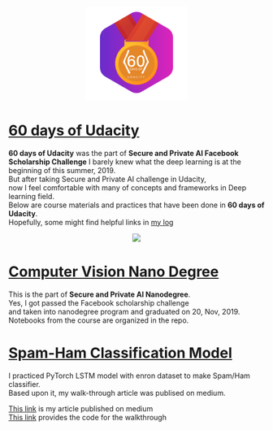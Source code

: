 <p align ="center"> 
  <img src = "https://github.com/sijoonlee/deep_learning/raw/master/60_days/60-day-badges.png" width = "200"/> 
</p>

# [60 days of Udacity](https://github.com/sijoonlee/deep_learning/raw/master/60_days)

**60 days of Udacity** was the part of **Secure and Private AI Facebook Scholarship Challenge**
I barely knew what the deep learning is at the beginning of this summer, 2019.  
But after taking Secure and Private AI challenge in Udacity,  
now I feel comfortable with many of concepts and frameworks in Deep learning field.  
Below are course materials and practices that have been done in **60 days of Udacity**.  
Hopefully, some might find helpful links in [my log](https://github.com/sijoonlee/deep_learning/raw/master/60_days)


<p align ="center"> 
  <img src = "https://github.com/sijoonlee/deep_learning/raw/master/certificate.svg" width = "200"/> 
</p>

# [Computer Vision Nano Degree](https://github.com/sijoonlee/deep_learning/tree/master/cvnd)

This is the part of **Secure and Private AI Nanodegree**.  
Yes, I got passed the Facebook scholarship challenge  
and taken into nanodegree program and graduated on 20, Nov, 2019.  
Notebooks from the course are organized in the repo.  


# [Spam-Ham Classification Model](https://github.com/sijoonlee/deep_learning/tree/master/Spam-Ham-Classfication)

I practiced PyTorch LSTM model with enron dataset to make Spam/Ham classifier.  
Based upon it, my walk-through article was publised on medium.
  
[This link](https://medium.com/analytics-vidhya/spam-ham-classification-using-lstm-in-pytorch-950daec94a7c) is my article published on medium  
[This link](https://github.com/sijoonlee/spam-ham-walkthrough) provides the code for the walkthrough  
